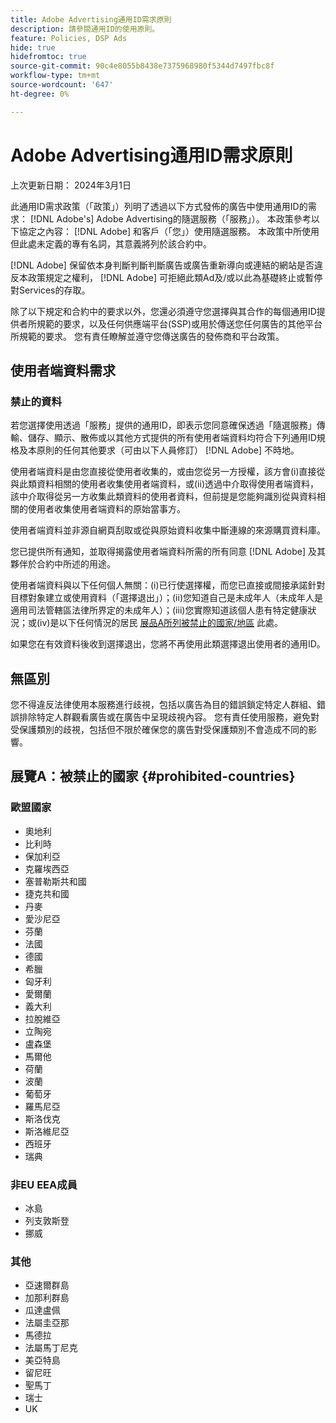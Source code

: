 ```yaml
---
title: Adobe Advertising通用ID需求原則
description: 請參閱通用ID的使用原則。
feature: Policies, DSP Ads
hide: true
hidefromtoc: true
source-git-commit: 90c4e8055b8438e7375968980f5344d7497fbc8f
workflow-type: tm+mt
source-wordcount: '647'
ht-degree: 0%

---
```


# Adobe Advertising通用ID需求原則

<!-- In TOC, but hidden from TOC and both external and internal search -->

上次更新日期： 2024年3月1日

此通用ID需求政策（「政策」）列明了透過以下方式發佈的廣告中使用通用ID的需求： [!DNL Adobe's] Adobe Advertising的隨選服務（「服務」）。 本政策參考以下協定之內容： [!DNL Adobe] 和客戶（「您」）使用隨選服務。 本政策中所使用但此處未定義的專有名詞，其意義將列於該合約中。

[!DNL Adobe] 保留依本身判斷判斷判斷廣告或廣告重新導向或連結的網站是否違反本政策規定之權利， [!DNL Adobe] 可拒絕此類Ad及/或以此為基礎終止或暫停對Services的存取。

除了以下規定和合約中的要求以外，您還必須遵守您選擇與其合作的每個通用ID提供者所規範的要求，以及任何供應端平台(SSP)或用於傳送您任何廣告的其他平台所規範的要求。 您有責任瞭解並遵守您傳送廣告的發佈商和平台政策。

## 使用者端資料需求

### 禁止的資料

若您選擇使用透過「服務」提供的通用ID，即表示您同意確保透過「隨選服務」傳輸、儲存、顯示、散佈或以其他方式提供的所有使用者端資料均符合下列通用ID規格及本原則的任何其他要求（可由以下人員修訂） [!DNL Adobe] 不時地。

使用者端資料是由您直接從使用者收集的，或由您從另一方授權，該方會(i)直接從與此類資料相關的使用者收集使用者端資料，或(ii)透過中介取得使用者端資料，該中介取得從另一方收集此類資料的使用者資料，但前提是您能夠識別從與資料相關的使用者收集使用者端資料的原始當事方。

使用者端資料並非源自網頁刮取或從與原始資料收集中斷連線的來源購買資料庫。

您已提供所有通知，並取得揭露使用者端資料所需的所有同意 [!DNL Adobe] 及其夥伴於合約中所述的用途。

使用者端資料與以下任何個人無關：(i)已行使選擇權，而您已直接或間接承諾針對目標對象建立或使用資料（「選擇退出」）；(ii)您知道自己是未成年人（未成年人是適用司法管轄區法律所界定的未成年人）；(iii)您實際知道該個人患有特定健康狀況；或(iv)是以下任何情況的居民 [展品A所列被禁止的國家/地區](#prohibited-countries) 此處。

如果您在有效資料後收到選擇退出，您將不再使用此類選擇退出使用者的通用ID。

## 無區別

您不得違反法律使用本服務進行歧視，包括以廣告為目的錯誤鎖定特定人群組、錯誤排除特定人群觀看廣告或在廣告中呈現歧視內容。 您有責任使用服務，避免對受保護類別的歧視，包括但不限於確保您的廣告對受保護類別不會造成不同的影響。

## 展覽A：被禁止的國家 {#prohibited-countries}

### 歐盟國家

* 奧地利
* 比利時
* 保加利亞
* 克羅埃西亞
* 塞普勒斯共和國
* 捷克共和國
* 丹麥
* 愛沙尼亞
* 芬蘭
* 法國
* 德國
* 希臘
* 匈牙利
* 愛爾蘭
* 義大利
* 拉脫維亞
* 立陶宛
* 盧森堡
* 馬爾他
* 荷蘭
* 波蘭
* 葡萄牙
* 羅馬尼亞
* 斯洛伐克
* 斯洛維尼亞
* 西班牙
* 瑞典

### 非EU EEA成員

* 冰島
* 列支敦斯登
* 挪威

### 其他

* 亞速爾群島
* 加那利群島
* 瓜達盧佩
* 法屬圭亞那
* 馬德拉
* 法屬馬丁尼克
* 美亞特島
* 留尼旺
* 聖馬丁
* 瑞士
* UK
